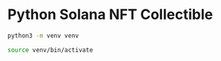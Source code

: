 # Python Solana NFT Collectible

```bash
python3 -m venv venv
```

```bash
source venv/bin/activate
```
